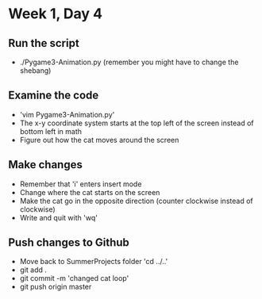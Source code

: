 # Week 1, Day 4

## Run the script
  * ./Pygame3-Animation.py  (remember you might have to change the shebang)

## Examine the code
  * 'vim Pygame3-Animation.py'
  * The x-y coordinate system starts at the top left of the screen instead of bottom left in math
  * Figure out how the cat moves around the screen

## Make changes
  * Remember that 'i' enters insert mode
  * Change where the cat starts on the screen
  * Make the cat go in the opposite direction (counter clockwise instead of clockwise)
  * Write and quit with 'wq'

## Push changes to Github
  * Move back to SummerProjects folder  'cd ../..'
  * git add .
  * git commit -m 'changed cat loop'
  * git push origin master

